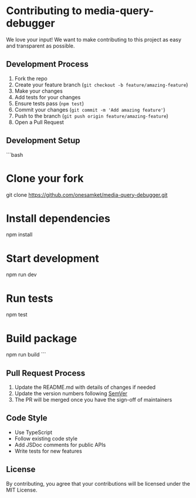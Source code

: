 # Contributing to media-query-debugger

We love your input! We want to make contributing to this project as easy and transparent as possible.

## Development Process

1. Fork the repo
2. Create your feature branch (`git checkout -b feature/amazing-feature`)
3. Make your changes    
4. Add tests for your changes
5. Ensure tests pass (`npm test`)
6. Commit your changes (`git commit -m 'Add amazing feature'`)
7. Push to the branch (`git push origin feature/amazing-feature`)
8. Open a Pull Request

## Development Setup

\`\`\`bash
# Clone your fork
git clone https://github.com/onesamket/media-query-debugger.git

# Install dependencies
npm install

# Start development
npm run dev

# Run tests
npm test

# Build package
npm run build
\`\`\`

## Pull Request Process

1. Update the README.md with details of changes if needed
2. Update the version numbers following [SemVer](http://semver.org/)
3. The PR will be merged once you have the sign-off of maintainers

## Code Style

- Use TypeScript
- Follow existing code style
- Add JSDoc comments for public APIs
- Write tests for new features

## License

By contributing, you agree that your contributions will be licensed under the MIT License.
